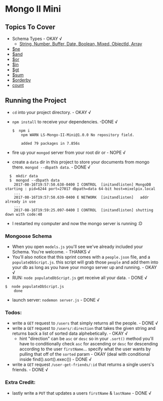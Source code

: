 # Mongo II Mini

## Topics To Cover
* Schema Types - OKAY √
  * [String, Number, Buffer, Date, Boolean, Mixed, ObjectId, Array](http://mongoosejs.com/docs/schematypes.html)
* [$ne](https://docs.mongodb.com/v3.2/reference/operator/query/ne/)
* [$and](https://docs.mongodb.com/v3.2/reference/operator/query/and/index.html)
* [$or](https://docs.mongodb.com/v3.2/reference/operator/query/or/index.html)
* [$in](https://docs.mongodb.com/v3.2/reference/operator/query/in/#op._S_in)
* [$gt](https://docs.mongodb.com/v3.2/reference/operator/query/gt/)
* [$sum](https://docs.mongodb.com/v3.2/reference/operator/aggregation/sum/index.html)
* [$orderby](https://docs.mongodb.com/v3.2/reference/operator/meta/orderby/index.html)
* [count](https://docs.mongodb.com/v3.2/reference/command/count/index.html)


## Running the Project

* `cd` into your project directory. - OKAY √
* `npm install` to receive your dependencies. -DONE √
  ```console
  $  npm i
      npm WARN LS-Mongo-II-Mini@1.0.0 No repository field.

      added 79 packages in 7.856s
  ```

* fire up your `mongod` server from your root dir or - NOPE √
* create a `data` dir in this project to store your documents from mongo there. `mongod --dbpath data`. - DONE √
```console
  $  mkdir data
  $  mongod --dbpath data
    2017-08-16T19:57:50.638-0400 I CONTROL  [initandlisten] MongoDB starting : pid=6244 port=27017 dbpath=data 64-bit host=mixelpix.local
    ...
    2017-08-16T19:57:50.639-0400 E NETWORK  [initandlisten]   addr already in use
    ...
    2017-08-16T19:59:25.097-0400 I CONTROL  [initandlisten] shutting down with code:48
```
  * I restarted my computer and now the mongo server is running :D

### Mongoose Schema
* When you open `models.js` you'll see we've already included your Schema. You're welcome. - THANKS √
* You'll also notice that this sprint comes with a `people.json` file, and a `populateDbScript.js`. this script will grab those `people` and add them into your db as long as you have your mongo server up and running. - OKAY √
* RUN: `node populateDbScript.js` get receive all your data. - DONE √
```console
$  node populateDbScript.js
    done
```

* launch server: `nodemon server.js` - DONE √

### Todos:
* write a `GET` request to `/users` that simply returns all the people. - DONE √
* write a `GET` request to `/users/:direction` that takes the given string and returns back a list of sorted data alphebetically. - OKAY √
  * hint "direction" can be `asc` or `desc` so in your `.sort()` method you'll have to conditionally check `asc` for ascending or `desc` for descending according to the user `firstName`... specify what the user wants by pulling that off of the `sorted` param - OKAY (deal with conditional inside find().sort().exec()) - DONE √
* write a `GET` request `/user-get-friends/:id` that returns a single users's friends. - DONE √
### Extra Credit:
* lastly write a `PUT` that updates a users `firstName` & `lastName` - DONE √
